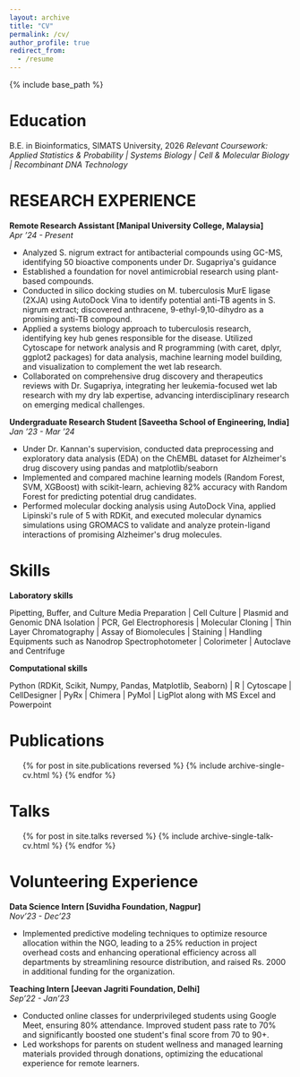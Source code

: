 ```yaml
---
layout: archive
title: "CV"
permalink: /cv/
author_profile: true
redirect_from:
  - /resume
---
```


{% include base_path %}

Education
======
B.E. in Bioinformatics, SIMATS University, 2026
*Relevant Coursework: Applied Statistics & Probability | Systems Biology | Cell & Molecular Biology | Recombinant DNA Technology*


RESEARCH EXPERIENCE
======
**Remote Research Assistant [Manipal University College, Malaysia]**                                                 
*Apr ’24 - Present*

* Analyzed S. nigrum extract for antibacterial compounds using GC-MS, identifying 50 bioactive components under Dr. Sugapriya's guidance
* Established a foundation for novel antimicrobial research using plant-based compounds.
* Conducted in silico docking studies on M. tuberculosis MurE ligase (2XJA) using AutoDock Vina to identify potential anti-TB agents in S. nigrum extract; discovered anthracene, 9-ethyl-9,10-dihydro as a promising anti-TB compound.
* Applied a systems biology approach to tuberculosis research, identifying key hub genes responsible for the disease. Utilized Cytoscape for network analysis and R programming (with caret, dplyr, ggplot2 packages) for data analysis, machine learning model building, and visualization to complement the wet lab research.
* Collaborated on comprehensive drug discovery and therapeutics reviews with Dr. Sugapriya, integrating her leukemia-focused wet lab research with my dry lab expertise, advancing interdisciplinary research on emerging medical challenges.

**Undergraduate Research Student [Saveetha School of Engineering, India]**
*Jan ’23 - Mar ’24*

* Under Dr. Kannan's supervision, conducted data preprocessing and exploratory data analysis (EDA) on the ChEMBL dataset for Alzheimer's drug discovery using pandas and matplotlib/seaborn
* Implemented and compared machine learning models (Random Forest, SVM, XGBoost) with scikit-learn, achieving 82% accuracy with Random Forest for predicting potential drug candidates.
* Performed molecular docking analysis using AutoDock Vina, applied Lipinski's rule of 5 with RDKit, and executed molecular dynamics simulations using GROMACS to validate and analyze protein-ligand interactions of promising Alzheimer's drug molecules. 

  
Skills
======
**Laboratory skills**

Pipetting, Buffer, and Culture Media Preparation | Cell Culture | Plasmid and Genomic DNA Isolation | PCR, Gel Electrophoresis | Molecular Cloning | Thin Layer Chromatography | Assay of Biomolecules | Staining | Handling Equipments such as Nanodrop Spectrophotometer | Colorimeter | Autoclave and Centrifuge 

**Computational skills**

Python (RDKit, Scikit, Numpy, Pandas, Matplotlib, Seaborn) | R | Cytoscape | CellDesigner | PyRx | Chimera | PyMol | LigPlot along with MS Excel and Powerpoint 

Publications
======
  <ul>{% for post in site.publications reversed %}
    {% include archive-single-cv.html %}
  {% endfor %}</ul>
  
Talks
======
  <ul>{% for post in site.talks reversed %}
    {% include archive-single-talk-cv.html  %}
  {% endfor %}</ul>
  
Volunteering Experience
====
**Data Science Intern [Suvidha Foundation, Nagpur]**                                                                              
*Nov’23 - Dec’23*

* Implemented predictive modeling techniques to optimize resource allocation within the NGO, leading to a 25% reduction in project overhead costs and enhancing operational efficiency across all departments by streamlining resource distribution, and raised Rs. 2000 in additional funding for the organization.

**Teaching Intern [Jeevan Jagriti Foundation, Delhi]**                                                                                
*Sep’22 - Jan’23*

* Conducted online classes for underprivileged students using Google Meet, ensuring 80% attendance. Improved student pass rate to 70% and significantly boosted one student's final score from 70 to 90+.
* Led workshops for parents on student wellness and managed learning materials provided through donations, optimizing the educational experience for remote learners.


